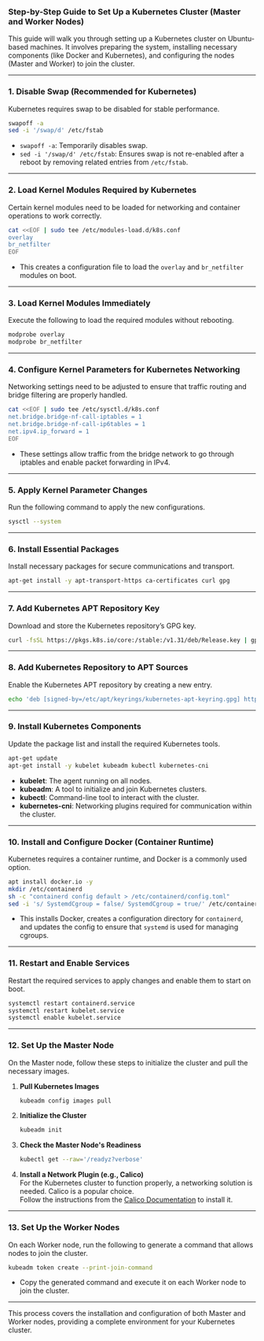 ### Step-by-Step Guide to Set Up a Kubernetes Cluster (Master and Worker Nodes)

This guide will walk you through setting up a Kubernetes cluster on Ubuntu-based machines. It involves preparing the system, installing necessary components (like Docker and Kubernetes), and configuring the nodes (Master and Worker) to join the cluster.

---

### **1. Disable Swap (Recommended for Kubernetes)**
Kubernetes requires swap to be disabled for stable performance.

```bash
swapoff -a
sed -i '/swap/d' /etc/fstab
```
- `swapoff -a`: Temporarily disables swap.
- `sed -i '/swap/d' /etc/fstab`: Ensures swap is not re-enabled after a reboot by removing related entries from `/etc/fstab`.

---

### **2. Load Kernel Modules Required by Kubernetes**
Certain kernel modules need to be loaded for networking and container operations to work correctly.

```bash
cat <<EOF | sudo tee /etc/modules-load.d/k8s.conf
overlay
br_netfilter
EOF
```
- This creates a configuration file to load the `overlay` and `br_netfilter` modules on boot.

---

### **3. Load Kernel Modules Immediately**
Execute the following to load the required modules without rebooting.

```bash
modprobe overlay
modprobe br_netfilter
```

---

### **4. Configure Kernel Parameters for Kubernetes Networking**
Networking settings need to be adjusted to ensure that traffic routing and bridge filtering are properly handled.

```bash
cat <<EOF | sudo tee /etc/sysctl.d/k8s.conf
net.bridge.bridge-nf-call-iptables = 1
net.bridge.bridge-nf-call-ip6tables = 1
net.ipv4.ip_forward = 1
EOF
```
- These settings allow traffic from the bridge network to go through iptables and enable packet forwarding in IPv4.

---

### **5. Apply Kernel Parameter Changes**
Run the following command to apply the new configurations.

```bash
sysctl --system
```

---

### **6. Install Essential Packages**
Install necessary packages for secure communications and transport.

```bash
apt-get install -y apt-transport-https ca-certificates curl gpg
```

---

### **7. Add Kubernetes APT Repository Key**
Download and store the Kubernetes repository’s GPG key.

```bash
curl -fsSL https://pkgs.k8s.io/core:/stable:/v1.31/deb/Release.key | gpg --dearmor -o /etc/apt/keyrings/kubernetes-apt-keyring.gpg
```

---

### **8. Add Kubernetes Repository to APT Sources**
Enable the Kubernetes APT repository by creating a new entry.

```bash
echo 'deb [signed-by=/etc/apt/keyrings/kubernetes-apt-keyring.gpg] https://pkgs.k8s.io/core:/stable:/v1.31/deb/ /' | tee /etc/apt/sources.list.d/kubernetes.list
```

---

### **9. Install Kubernetes Components**
Update the package list and install the required Kubernetes tools.

```bash
apt-get update
apt-get install -y kubelet kubeadm kubectl kubernetes-cni
```
- **kubelet**: The agent running on all nodes.
- **kubeadm**: A tool to initialize and join Kubernetes clusters.
- **kubectl**: Command-line tool to interact with the cluster.
- **kubernetes-cni**: Networking plugins required for communication within the cluster.

---

### **10. Install and Configure Docker (Container Runtime)**
Kubernetes requires a container runtime, and Docker is a commonly used option.

```bash
apt install docker.io -y
mkdir /etc/containerd
sh -c "containerd config default > /etc/containerd/config.toml"
sed -i 's/ SystemdCgroup = false/ SystemdCgroup = true/' /etc/containerd/config.toml
```
- This installs Docker, creates a configuration directory for `containerd`, and updates the config to ensure that `systemd` is used for managing cgroups.

---

### **11. Restart and Enable Services**
Restart the required services to apply changes and enable them to start on boot.

```bash
systemctl restart containerd.service
systemctl restart kubelet.service
systemctl enable kubelet.service
```

---

### **12. Set Up the Master Node**
On the Master node, follow these steps to initialize the cluster and pull the necessary images.

1. **Pull Kubernetes Images**
   ```bash
   kubeadm config images pull
   ```

2. **Initialize the Cluster**
   ```bash
   kubeadm init
   ```

3. **Check the Master Node's Readiness**
   ```bash
   kubectl get --raw='/readyz?verbose'
   ```

4. **Install a Network Plugin (e.g., Calico)**  
   For the Kubernetes cluster to function properly, a networking solution is needed. Calico is a popular choice.  
   Follow the instructions from the [Calico Documentation](https://docs.tigera.io/calico/latest/getting-started/kubernetes/self-managed-onprem/onpremises) to install it.

---

### **13. Set Up the Worker Nodes**
On each Worker node, run the following to generate a command that allows nodes to join the cluster.

```bash
kubeadm token create --print-join-command
```
- Copy the generated command and execute it on each Worker node to join the cluster.

---

This process covers the installation and configuration of both Master and Worker nodes, providing a complete environment for your Kubernetes cluster.
